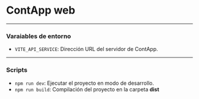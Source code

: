 
# ContApp web
___

### Varaiables de entorno
- `VITE_API_SERVICE`: Dirección URL del servidor de ContApp.
___
### Scripts
- `npm run dev`: Ejecutar el proyecto en modo de desarrollo.
- `npm run build`: Compilación del proyecto en la carpeta **dist**


